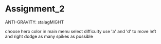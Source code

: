 # Assignment_2

ANTI-GRAVITY: stalagMIGHT

choose hero color in main menu
select difficulty
use 'a' and 'd' to move left and right
dodge as many spikes as possible

